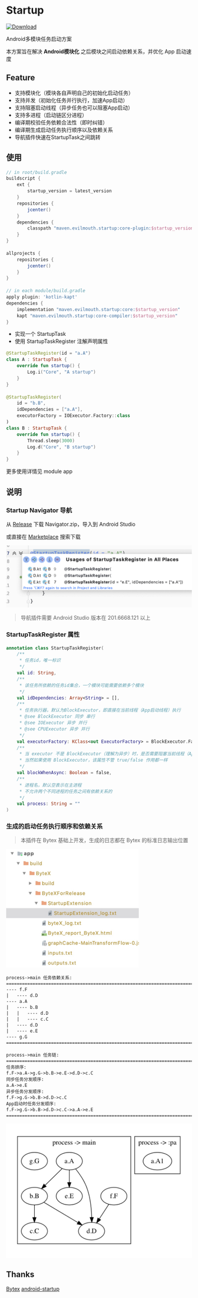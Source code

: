 # Startup

[ ![Download](https://api.bintray.com/packages/zyhang/maven/StartupCore/images/download.svg) ](https://bintray.com/zyhang/maven/StartupCore/_latestVersion)

Android多模块任务启动方案

本方案旨在解决 **Android模块化** 之后模块之间启动依赖关系，并优化 App 启动速度

## Feature

- 支持模块化（模块各自声明自己的初始化启动任务）
- 支持并发（初始化任务并行执行，加速App启动）
- 支持阻塞启动线程（异步任务也可以阻塞App启动）
- 支持多进程（启动链区分进程）
- 编译期校验任务依赖合法性（即时纠错）
- 编译期生成启动任务执行顺序以及依赖关系
- 导航插件快速在StartupTask之间跳转

## 使用

```groovy
// in root/build.gradle
buildscript {
    ext {
        startup_version = latest_version
    }
    repositories {
        jcenter()
    }
    dependencies {
        classpath "maven.evilmouth.startup:core-plugin:$startup_version"
    }
}

allprojects {
    repositories {
        jcenter()
    }
}

// in each module/build.gradle
apply plugin: 'kotlin-kapt'
dependencies {
    implementation "maven.evilmouth.startup:core:$startup_version"
    kapt "maven.evilmouth.startup:core-compiler:$startup_version"
}
```

- 实现一个 StartupTask
- 使用 StartupTaskRegister 注解声明属性

```kotlin
@StartupTaskRegister(id = "a.A")
class A : StartupTask {
    override fun startup() {
        Log.i("Core", "A startup")
    }
}

@StartupTaskRegister(
    id = "b.B",
    idDependencies = ["a.A"],
    executorFactory = IOExecutor.Factory::class
)
class B : StartupTask {
    override fun startup() {
        Thread.sleep(3000)
        Log.d("Core", "B startup")
    }
}
```

更多使用详情见 module app

## 说明

### Startup Navigator 导航

从 [Release](https://github.com/EvilMouth/Startup/releases) 下载 Navigator.zip，导入到 Android Studio

或直接在 [Marketplace](https://plugins.jetbrains.com/plugin/15338-startup-navigator) 搜索下载

<img src="./img/WX20201106-124004@2x.png"></img>

> 导航插件需要 Android Studio 版本在 201.6668.121 以上

### StartupTaskRegister 属性

```kotlin
annotation class StartupTaskRegister(
    /**
     * 任务id，唯一标识
     */
    val id: String,
    /**
     * 该任务所依赖的任务id集合，一个模块可能需要依赖多个模块
     */
    val idDependencies: Array<String> = [],
    /**
     * 任务执行器，默认为BlockExecutor，即直接在当前线程（App启动线程）执行
     * @see BlockExecutor 同步 串行
     * @see IOExecutor 异步 并行
     * @see CPUExecutor 异步 并行
     */
    val executorFactory: KClass<out ExecutorFactory> = BlockExecutor.Factory::class,
    /**
     * 当 executor 不是 BlockExecutor（理解为异步）时，是否需要阻塞当前线程（App启动线程）
     * 当然如果使用 BlockExecutor，该属性不管 true/false 作用都一样
     */
    val blockWhenAsync: Boolean = false,
    /**
     * 进程名，默认空表示在主进程
     * 不允许两个不同进程的任务之间有依赖关系的
     */
    val process: String = ""
)
```

### 生成的启动任务执行顺序和依赖关系

> 本插件在 Bytex 基础上开发，生成的日志都在 Bytex 的标准日志输出位置

<img src="./img/1603941191923.jpg" width="360"></img>

```
process->main 任务依赖关系:
=========================================================================
---- f.F
|   ---- d.D
---- a.A
|   ---- b.B
|   |   ---- d.D
|   |   ---- c.C
|   ---- d.D
|   ---- e.E
---- g.G
=========================================================================

process->main 任务链:
=========================================================================
任务排序:
f.F->a.A->g.G->b.B->e.E->d.D->c.C
同步任务分发顺序:
a.A->e.E
异步任务分发顺序:
f.F->g.G->b.B->d.D->c.C
App启动时任务分发顺序:
f.F->g.G->b.B->d.D->c.C->a.A->e.E
=========================================================================
```

<img src="./img/1603941343055.jpg"></img>

## Thanks

[Bytex](https://github.com/bytedance/ByteX)
[android-startup](https://github.com/idisfkj/android-startup)
